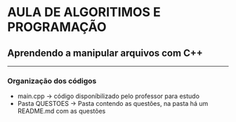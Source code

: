 # AULA DE ALGORITIMOS E PROGRAMAÇÃO
## Aprendendo a manipular arquivos com C++
***
### Organização dos códigos
* main.cpp -> código disponíbilizado pelo professor para estudo
* Pasta QUESTOES -> Pasta contendo as questões, na pasta há um README.md com as questões
